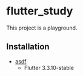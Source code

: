 # flutter_study

This project is a playground.

## Installation

- [asdf](https://github.com/asdf-vm/asdf)
    - Flutter 3.3.10-stable